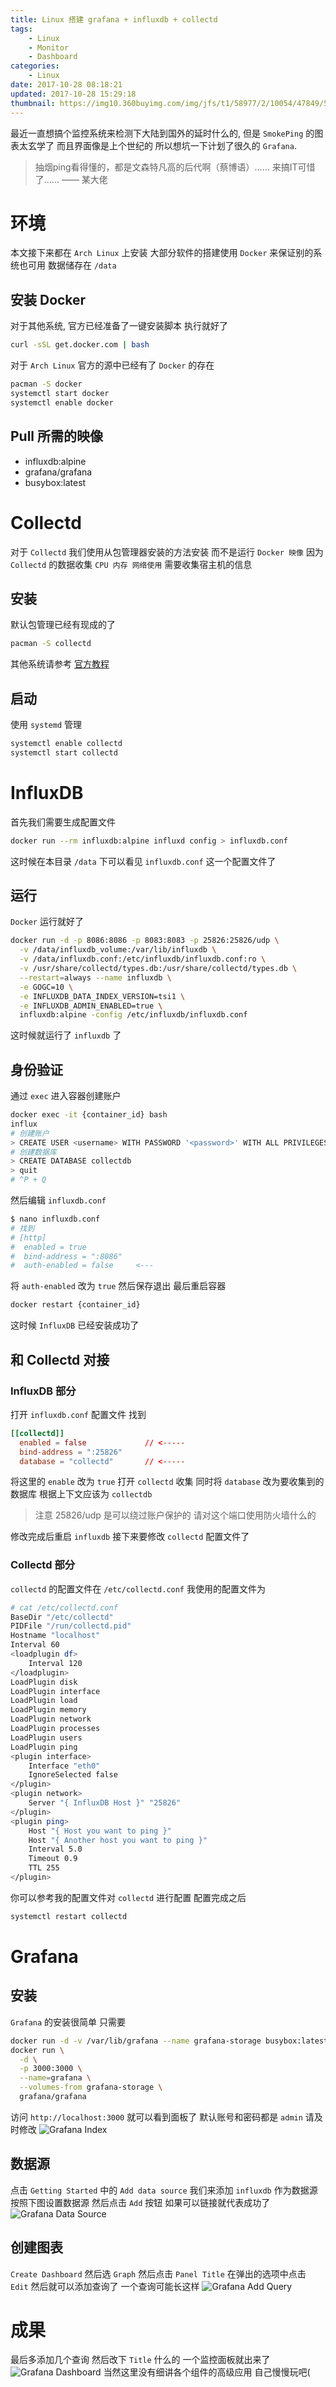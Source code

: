 ```yaml
---
title: Linux 搭建 grafana + influxdb + collectd
tags:
    - Linux
    - Monitor
    - Dashboard
categories:
    - Linux
date: 2017-10-28 08:18:21
updated: 2017-10-28 15:29:18
thumbnail: https://img10.360buyimg.com/img/jfs/t1/58977/2/10054/47849/5d73b652E00d1c086/52195d30e1b541c6.png
---
```

最近一直想搞个监控系统来检测下大陆到国外的延时什么的, 但是 `SmokePing` 的图表太玄学了 而且界面像是上个世纪的 所以想坑一下计划了很久的 `Grafana`.

<!--more-->


> 抽烟ping看得懂的，都是文森特凡高的后代啊（蔡博语）…… 来搞IT可惜了…… —— 某大佬

# 环境
本文接下来都在 `Arch Linux` 上安装 大部分软件的搭建使用 `Docker` 来保证别的系统也可用
数据储存在 `/data`

## 安装 Docker
对于其他系统, 官方已经准备了一键安装脚本 执行就好了
```bash
curl -sSL get.docker.com | bash
```
对于 `Arch Linux` 官方的源中已经有了 `Docker` 的存在
```bash
pacman -S docker
systemctl start docker
systemctl enable docker
```

## Pull 所需的映像
* influxdb:alpine
* grafana/grafana
* busybox:latest

# Collectd
对于 `Collectd` 我们使用从包管理器安装的方法安装 而不是运行 `Docker 映像` 因为 `Collectd` 的数据收集 `CPU 内存 网络使用` 需要收集宿主机的信息
## 安装
默认包管理已经有现成的了
```bash
pacman -S collectd
```
其他系统请参考 [官方教程](https://collectd.org/download.shtml)
## 启动
使用 `systemd` 管理
```bash
systemctl enable collectd
systemctl start collectd
```
# InfluxDB
首先我们需要生成配置文件
```bash
docker run --rm influxdb:alpine influxd config > influxdb.conf
```
这时候在本目录 `/data` 下可以看见 `influxdb.conf` 这一个配置文件了
## 运行
`Docker` 运行就好了
```bash
docker run -d -p 8086:8086 -p 8083:8083 -p 25826:25826/udp \
  -v /data/influxdb_volume:/var/lib/influxdb \
  -v /data/influxdb.conf:/etc/influxdb/influxdb.conf:ro \
  -v /usr/share/collectd/types.db:/usr/share/collectd/types.db \
  --restart=always --name influxdb \
  -e GOGC=10 \
  -e INFLUXDB_DATA_INDEX_VERSION=tsi1 \
  -e INFLUXDB_ADMIN_ENABLED=true \
  influxdb:alpine -config /etc/influxdb/influxdb.conf
```
这时候就运行了 `influxdb` 了
## 身份验证
通过 `exec` 进入容器创建账户
```bash
docker exec -it {container_id} bash
influx
# 创建账户
> CREATE USER <username> WITH PASSWORD '<password>' WITH ALL PRIVILEGES
# 创建数据库
> CREATE DATABASE collectdb
> quit
# ^P + Q
```
然后编辑 `influxdb.conf`
```bash
$ nano influxdb.conf
# 找到
# [http]
#  enabled = true
#  bind-address = ":8086"
#  auth-enabled = false     <---
```
将 `auth-enabled` 改为 `true` 然后保存退出 最后重启容器
```bash
docker restart {container_id}
```
这时候 `InfluxDB` 已经安装成功了
## 和 Collectd 对接
### InfluxDB 部分
打开 `influxdb.conf` 配置文件
找到
```conf
[[collectd]]
  enabled = false             // <-----
  bind-address = ":25826"
  database = "collectd"       // <-----
```
将这里的 `enable` 改为 `true` 打开 `collectd` 收集
同时将 `database` 改为要收集到的数据库 根据上下文应该为 `collectdb`
> 注意 25826/udp 是可以绕过账户保护的 请对这个端口使用防火墙什么的

修改完成后重启 `influxdb` 接下来要修改 `collectd` 配置文件了
### Collectd 部分
`collectd` 的配置文件在 `/etc/collectd.conf`
我使用的配置文件为
```bash
# cat /etc/collectd.conf
BaseDir "/etc/collectd"
PIDFile "/run/collectd.pid"
Hostname "localhost"
Interval 60
<loadplugin df>
    Interval 120
</loadplugin>
LoadPlugin disk
LoadPlugin interface
LoadPlugin load
LoadPlugin memory
LoadPlugin network
LoadPlugin processes
LoadPlugin users
LoadPlugin ping
<plugin interface>
    Interface "eth0"
    IgnoreSelected false
</plugin>
<plugin network>
    Server "{ InfluxDB Host }" "25826"
</plugin>
<plugin ping>
    Host "{ Host you want to ping }"
    Host "{ Another host you want to ping }"
    Interval 5.0
    Timeout 0.9
    TTL 255
</plugin>
```
你可以参考我的配置文件对 `collectd` 进行配置
配置完成之后
```bash
systemctl restart collectd
```
# Grafana
## 安装
`Grafana` 的安装很简单 只需要
```bash
docker run -d -v /var/lib/grafana --name grafana-storage busybox:latest
docker run \
  -d \
  -p 3000:3000 \
  --name=grafana \
  --volumes-from grafana-storage \
  grafana/grafana
```
访问 `http://localhost:3000` 就可以看到面板了
默认账号和密码都是 `admin` 请及时修改
![Grafana Index](https://img10.360buyimg.com/img/jfs/t1/55249/33/9919/55816/5d73b654E29c5cb0c/6c0e7927b39ba188.png)

## 数据源
点击 `Getting Started` 中的 `Add data source` 我们来添加 `influxdb` 作为数据源
按照下图设置数据源 然后点击 `Add` 按钮 如果可以链接就代表成功了
![Grafana Data Source](https://img10.360buyimg.com/img/jfs/t1/43202/10/14332/38581/5d73b655E8ab93566/8c80116ae64f465a.png)

## 创建图表
`Create Dashboard` 然后选 `Graph`
然后点击 `Panel Title` 在弹出的选项中点击 `Edit` 然后就可以添加查询了
一个查询可能长这样
![Grafana Add Query](https://img10.360buyimg.com/img/jfs/t1/46709/5/10198/28137/5d73b656E6bfef304/f63df99524cbd8e0.png)

# 成果
最后多添加几个查询 然后改下 `Title` 什么的 一个监控面板就出来了
![Grafana Dashboard](https://img10.360buyimg.com/img/jfs/t1/65285/9/9532/124178/5d73b657E0363f327/96c8937be1c9da3f.png)
当然这里没有细讲各个组件的高级应用 自己慢慢玩吧(

